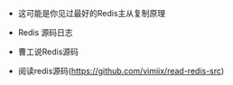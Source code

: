 



- 这可能是你见过最好的Redis主从复制原理

- Redis 源码日志

- 曹工说Redis源码

- 阅读redis源码(https://github.com/vimiix/read-redis-src)